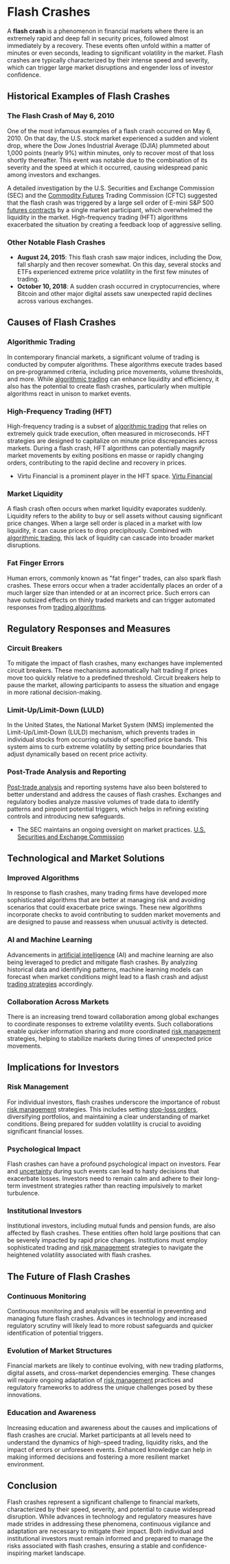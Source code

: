 # Flash Crashes

A **flash crash** is a phenomenon in financial markets where there is an extremely rapid and deep fall in security prices, followed almost immediately by a recovery. These events often unfold within a matter of minutes or even seconds, leading to significant volatility in the market. Flash crashes are typically characterized by their intense speed and severity, which can trigger large market disruptions and engender loss of investor confidence.

## Historical Examples of Flash Crashes

### The Flash Crash of May 6, 2010

One of the most infamous examples of a flash crash occurred on May 6, 2010. On that day, the U.S. stock market experienced a sudden and violent drop, where the Dow Jones Industrial Average (DJIA) plummeted about 1,000 points (nearly 9%) within minutes, only to recover most of that loss shortly thereafter. This event was notable due to the combination of its severity and the speed at which it occurred, causing widespread panic among investors and exchanges.

A detailed investigation by the U.S. Securities and Exchange Commission (SEC) and the [Commodity Futures](../c/commodity_futures.md) Trading Commission (CFTC) suggested that the flash crash was triggered by a large sell order of E-mini S&P 500 [futures contracts](../f/futures_contracts.md) by a single market participant, which overwhelmed the liquidity in the market. High-frequency trading (HFT) algorithms exacerbated the situation by creating a feedback loop of aggressive selling.

### Other Notable Flash Crashes

- **August 24, 2015**: This flash crash saw major indices, including the Dow, fall sharply and then recover somewhat. On this day, several stocks and ETFs experienced extreme price volatility in the first few minutes of trading.
- **October 10, 2018**: A sudden crash occurred in cryptocurrencies, where Bitcoin and other major digital assets saw unexpected rapid declines across various exchanges.

## Causes of Flash Crashes

### Algorithmic Trading

In contemporary financial markets, a significant volume of trading is conducted by computer algorithms. These algorithms execute trades based on pre-programmed criteria, including price movements, volume thresholds, and more. While [algorithmic trading](../a/algorithmic_trading.md) can enhance liquidity and efficiency, it also has the potential to create flash crashes, particularly when multiple algorithms react in unison to market events.

### High-Frequency Trading (HFT)

High-frequency trading is a subset of [algorithmic trading](../a/algorithmic_trading.md) that relies on extremely quick trade execution, often measured in microseconds. HFT strategies are designed to capitalize on minute price discrepancies across markets. During a flash crash, HFT algorithms can potentially magnify market movements by exiting positions en masse or rapidly changing orders, contributing to the rapid decline and recovery in prices.

- Virtu Financial is a prominent player in the HFT space. [Virtu Financial](https://www.virtu.com/)

### Market Liquidity

A flash crash often occurs when market liquidity evaporates suddenly. Liquidity refers to the ability to buy or sell assets without causing significant price changes. When a large sell order is placed in a market with low liquidity, it can cause prices to drop precipitously. Combined with [algorithmic trading](../a/algorithmic_trading.md), this lack of liquidity can cascade into broader market disruptions.

### Fat Finger Errors

Human errors, commonly known as "fat finger" trades, can also spark flash crashes. These errors occur when a trader accidentally places an order of a much larger size than intended or at an incorrect price. Such errors can have outsized effects on thinly traded markets and can trigger automated responses from [trading algorithms](../t/trading_algorithms.md).

## Regulatory Responses and Measures

### Circuit Breakers

To mitigate the impact of flash crashes, many exchanges have implemented circuit breakers. These mechanisms automatically halt trading if prices move too quickly relative to a predefined threshold. Circuit breakers help to pause the market, allowing participants to assess the situation and engage in more rational decision-making.

### Limit-Up/Limit-Down (LULD)

In the United States, the National Market System (NMS) implemented the Limit-Up/Limit-Down (LULD) mechanism, which prevents trades in individual stocks from occurring outside of specified price bands. This system aims to curb extreme volatility by setting price boundaries that adjust dynamically based on recent price activity.

### Post-Trade Analysis and Reporting

[Post-trade analysis](../p/post-trade_analysis.md) and reporting systems have also been bolstered to better understand and address the causes of flash crashes. Exchanges and regulatory bodies analyze massive volumes of trade data to identify patterns and pinpoint potential triggers, which helps in refining existing controls and introducing new safeguards.

- The SEC maintains an ongoing oversight on market practices. [U.S. Securities and Exchange Commission](https://www.sec.gov/)

## Technological and Market Solutions

### Improved Algorithms

In response to flash crashes, many trading firms have developed more sophisticated algorithms that are better at managing risk and avoiding scenarios that could exacerbate price swings. These new algorithms incorporate checks to avoid contributing to sudden market movements and are designed to pause and reassess when unusual activity is detected.

### AI and Machine Learning

Advancements in [artificial intelligence](../a/artificial_intelligence_in_trading.md) (AI) and machine learning are also being leveraged to predict and mitigate flash crashes. By analyzing historical data and identifying patterns, machine learning models can forecast when market conditions might lead to a flash crash and adjust [trading strategies](../t/trading_strategies.md) accordingly.

### Collaboration Across Markets

There is an increasing trend toward collaboration among global exchanges to coordinate responses to extreme volatility events. Such collaborations enable quicker information sharing and more coordinated [risk management](../r/risk_management.md) strategies, helping to stabilize markets during times of unexpected price movements.

## Implications for Investors

### Risk Management

For individual investors, flash crashes underscore the importance of robust [risk management](../r/risk_management.md) strategies. This includes setting [stop-loss orders](../s/stop-loss_orders.md), diversifying portfolios, and maintaining a clear understanding of market conditions. Being prepared for sudden volatility is crucial to avoiding significant financial losses.

### Psychological Impact

Flash crashes can have a profound psychological impact on investors. Fear and [uncertainty](../u/uncertainty_in_trading.md) during such events can lead to hasty decisions that exacerbate losses. Investors need to remain calm and adhere to their long-term investment strategies rather than reacting impulsively to market turbulence.

### Institutional Investors

Institutional investors, including mutual funds and pension funds, are also affected by flash crashes. These entities often hold large positions that can be severely impacted by rapid price changes. Institutions must employ sophisticated trading and [risk management](../r/risk_management.md) strategies to navigate the heightened volatility associated with flash crashes.

## The Future of Flash Crashes

### Continuous Monitoring

Continuous monitoring and analysis will be essential in preventing and managing future flash crashes. Advances in technology and increased regulatory scrutiny will likely lead to more robust safeguards and quicker identification of potential triggers.

### Evolution of Market Structures

Financial markets are likely to continue evolving, with new trading platforms, digital assets, and cross-market dependencies emerging. These changes will require ongoing adaptation of [risk management](../r/risk_management.md) practices and regulatory frameworks to address the unique challenges posed by these innovations.

### Education and Awareness

Increasing education and awareness about the causes and implications of flash crashes are crucial. Market participants at all levels need to understand the dynamics of high-speed trading, liquidity risks, and the impact of errors or unforeseen events. Enhanced knowledge can help in making informed decisions and fostering a more resilient market environment.

## Conclusion

Flash crashes represent a significant challenge to financial markets, characterized by their speed, severity, and potential to cause widespread disruption. While advances in technology and regulatory measures have made strides in addressing these phenomena, continuous vigilance and adaptation are necessary to mitigate their impact. Both individual and institutional investors must remain informed and prepared to manage the risks associated with flash crashes, ensuring a stable and confidence-inspiring market landscape.